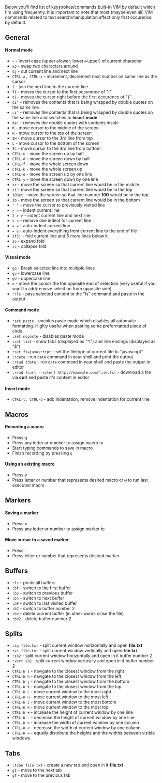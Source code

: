 Below you'll find list of keystrokes/commands built-in VIM by default which I'm using frequently.
It is important to note that most (maybe even all) VIM commands related to text search/manipulation affect only first occurence by default.

## General

#### Normal mode

* `~` - invert case (upper->lower; lower->upper) of current character
* `xp` - swap two characters around
* `dj` - cut current line and next line
* `CTRL-a, CTRL-x` - increment, decrement next number on same line as the cursor
* `J` - join the next line to the current line
* `f(` - moves the cursor to the first occurence of "("
* `t(` - moves the cursor right before the first occurence of "("
* `di"` - removes the contents that is being wrapped by double quotes on the same line
* `ci"` - removes the contents that is being wrapped by double quotes on the same line and switches to **Insert mode**
* `da"` - removes the double quotes with contents inside
* `M` - move cursor to the middle of the screen
* `H` - move cursor to the top of the screen
* `3H` - move cursor to the 3rd line from top
* `L` - move cursor to the bottom of the screen
* `3L` - move cursor to the 3rd line from bottom
* `CTRL-u` - move the screen up by half
* `CTRL-d` - move the screen down by half
* `CTRL-f` - move the whole screen down
* `CTRL-b` - move the whole screen up
* `CTRL-e` - move the screen up by one line
* `CTRL-y` - move the screen down by one line
* `zz` - move the screen so that current line would be in the middle
* `zt` - move the screen so that current line would be in the top
* `100zt` - move the screen so that line number **100** would be in the top
* `zb` - move the screen so that current line would be in the bottom
* `' '` - move the cursor to previously visited line
* `> >` - indent current line
* `2 > >` - indent current line and next line
* `< <` - remove one indent for current line
* `= =` - auto-indent current line
* `= G` - auto-indent everything from current line to the end of file
* `zf5j` - fold current line and 5 more lines below it
* `zo` - expand fold
* `zc` - collapse fold

#### Visual mode

* `gq` - Break selected line into multiple lines
* `gu` - lowercase line
* `gU` - uppercase line
* `o` - move the cursor the the opposite end of selection (very useful if you want to add/remove selection from opposite side)
* `:!ls` - pass selected content to the "ls" command and paste in the output

#### Command mode

* `:set paste` - enables paste mode which disables all automatic formatting. Highly useful when pasting some preformatted piece of code.
* `:set nopaste` - disables paste mode
* `:set list` - show tabs (displayed as "^I") and line endings (displayed as "$")
* `:set ft=javascript` - set the filetype of current file to "javascript"
* `:!date` - run `date` command in your shell and print the output
* `:read !date` - run `date` command in your shell and paste the output in editor
* `:read !curl --silent http://example.com/file.txt` - download a file via **curl** and paste it's content in editor

#### Insert mode

* `CTRL-t, CTRL-d` - add indentation, remove indentation for current line

## Macros

#### Recording a macro

* Press `q`
* Press any letter or number to assign macro to
* Start typing commands to save in macro
* Finish recording by pressing `q`

#### Using an existing macro

* Press `@`
* Press letter or number that represents desired macro or `@` to run last executed macro

## Markers

#### Saving a marker

* Press `m`
* Press any letter or number to assign marker to

#### Move cursor to a saved marker

* Press `'`
* Press letter or number that represents desired marker

## Buffers

* `:ls` - prints all buffers
* `:bf` - switch to the first buffer
* `:bp` - switch to previous buffer
* `:bn` - switch to next buffer
* `:b#` - switch to last visited buffer
* `:b2` - switch to buffer number 2
* `:bd` - delete current buffer (in other words close the file)
* `:bd2` - delete buffer number 2

## Splits

* `:sp file.txt` - split current window horizontally and open **file.txt**
* `:vs file.txt` - split current window vertically and open **file.txt**
* `:sb2` - split current window horizontally and open in it buffer number 2
* `:vert sb2` - split current window vertically and open in it buffer number 2
* `CTRL-W l` - navigate to the closest window from the right
* `CTRL-W h` - navigate to the closest window from the left
* `CTRL-W j` - navigate to the closest window from the bottom
* `CTRL-W k` - navigate to the closest window from the top
* `CTRL-W L` - move current window to the most right
* `CTRL-W H` - move current window to the most left
* `CTRL-W J` - move current window to the most bottom
* `CTRL-W K` - move current window to the most top
* `CTRL-W +` - increase the height of current window by one line
* `CTRL-W -` - decrease the height of current window by one line
* `CTRL-W >` - increase the width of current window by one column
* `CTRL-W <` - decrease the width of current window by one column
* `CTRL-W =` - equally distribute the heights and the widths between visible windows

## Tabs

* `:tabe file.txt` - create a new tab and open in it **file.txt**
* `gt` - move to the next tab
* `gT` - move to the previous tab